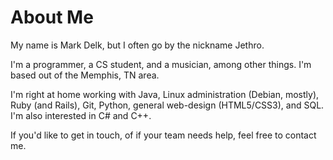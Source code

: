 # About Me

My name is Mark Delk, but I often go by the nickname Jethro.

I'm a programmer, a CS student, and a musician, among other things. I'm
based out of the Memphis, TN area.

I'm right at home working with Java, Linux administration (Debian, mostly),
Ruby (and Rails), Git, Python, general web-design (HTML5/CSS3), and SQL. I'm also
interested in C# and C++.

If you'd like to get in touch, of if your team needs help, feel free to contact
me.
